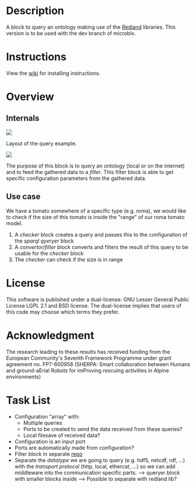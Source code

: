 Description
===========

A block to query an ontology making use of the [Redland] libraries.
This version is to be used with the dev branch of microblx.

Instructions
============

View the [wiki] for installing instructions.

Overview
========

Internals
---------

![][Blocks]

Layout of the query example.

![][ontology_schema]

The purpose of this block is to query an ontology (local or on the internet) and to feed the gathered data to a _filter_.
This filter block is able to get specific configuration parameters from the gathered data.

Use case
--------

We have a tomato somewhere of a specific type (e.g. roma), we would like to check if the size of this tomato is inside the "range" of our roma tomato model.

1. A _checker_ block creates a query and passes this to the configuration of the _sparql qyeryer_ block
2. A _convertor/filter_ block converts and filters the result of this query to be usable for the _checker_ block
3. The _checker_ can check if the size is in range

License
=======

This software is published under a dual-license: GNU Lesser General Public License LGPL 2.1 and BSD license. The dual-license implies that users of this code may choose which terms they prefer.

Acknowledgment
==============

The research leading to these results has received funding from the 
European Community's Seventh Framework Programme under grant 
agreement no. FP7-600958 (SHERPA: Smart collaboration between Humans and
ground-aErial Robots for imProving rescuing activities in Alpine
environments)

Task List
=========

- Configuration "array" with:
	- Multiple queries
	- Ports to be created to send the data received from these queries?
	- Local filesave of received data?
- Configuration is an input port
- Ports are automatically made from configuration?
- Filter block in separate [repo]
- Separate the _datatype_ we are going to query (e.g. hdf5, netcdf, rdf, ...) with the _transport protocol_ (http, local, ethercat, ...) so we can add middleware into the communication specific parts. --> queryer block with smaller blocks inside --> Possible to separate with redland lib?

[Redland]: http://www.librdf.org
[wiki]: https://www.github.com/ejans/sparql_querying/wiki
[Blocks]: figs/Blocks.png?raw=true
[ontology_schema]: figs/Ontology_Schema.png?raw=true
[repo]: https://www.github.com/ejans/filtering
